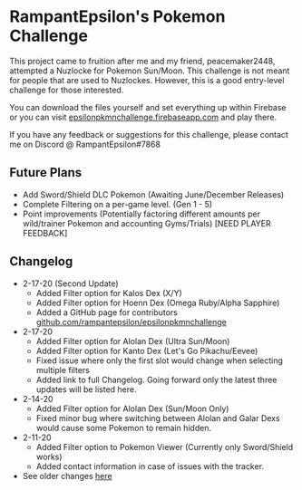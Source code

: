 <h1>RampantEpsilon's Pokemon Challenge</h1>
<p>This project came to fruition after me and my friend, peacemaker2448, attempted a Nuzlocke for Pokemon Sun/Moon. This challenge is not meant for people that are used to Nuzlockes. However, this is a good entry-level challenge for those interested.</p>

<p>You can download the files yourself and set everything up within Firebase or you can visit <a href='https://epsilonpkmnchallenge.firebaseapp.com'>epsilonpkmnchallenge.firebaseapp.com</a> and play there.</p>

<p>If you have any feedback or suggestions for this challenge, please contact me on Discord @ RampantEpsilon#7868</p>

<h2>Future Plans</h2>
<ul>
  <li>Add Sword/Shield DLC Pokemon (Awaiting June/December Releases)</li>
  <li>Complete Filtering on a per-game level. (Gen 1 - 5)</li>
  <li>Point improvements (Potentially factoring different amounts per wild/trainer Pokemon and accounting Gyms/Trials) [NEED PLAYER FEEDBACK]</li>
</ul>

<h2>Changelog</h2>
<ul>
  <li>2-17-20 (Second Update)
    <ul>
      <li>Added Filter option for Kalos Dex (X/Y)</li>
      <li>Added Filter option for Hoenn Dex (Omega Ruby/Alpha Sapphire)</li>
      <li>Added a GitHub page for contributors <a href='https://github.com/rampantepsilon/epsilonpkmnchallenge'>github.com/rampantepsilon/epsilonpkmnchallenge</a></li>
    </ul>
  </li>
  <li>2-17-20
    <ul>
      <li>Added Filter option for Alolan Dex (Ultra Sun/Moon)</li>
      <li>Added Filter option for Kanto Dex (Let's Go Pikachu/Eevee)</li>
      <li>Fixed issue where only the first slot would change when selecting multiple filters</li>
      <li>Added link to full Changelog. Going forward only the latest three updates will be listed here.</li>
    </ul>
  </li>
  <li>2-14-20
    <ul>
      <li>Added Filter option for Alolan Dex (Sun/Moon Only)</li>
      <li>Fixed minor bug where switching between Alolan and Galar Dexs would cause some Pokemon to remain hidden.</li>
    </ul>
  </li>
  <li>2-11-20
    <ul>
      <li>Added Filter option to Pokemon Viewer (Currently only Sword/Shield works)</li>
      <li>Added contact information in case of issues with the tracker.</li>
    </ul>
  </li>
  <li>See older changes <a href='https://epsilonpkmnchallenge.firebaseapp.com/changelog.html'>here</a></li>
</ul>
